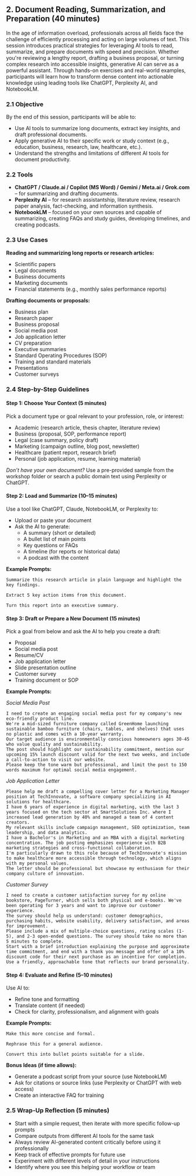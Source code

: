## 2. Document Reading, Summarization, and Preparation (40 minutes)
In the age of information overload, professionals across all fields face the challenge of efficiently processing and acting on large volumes of text. This session introduces practical strategies for leveraging AI tools to read, summarize, and prepare documents with speed and precision. Whether you're reviewing a lengthy report, drafting a business proposal, or turning complex research into accessible insights, generative AI can serve as a powerful assistant. Through hands-on exercises and real-world examples, participants will learn how to transform dense content into actionable knowledge using leading tools like ChatGPT, Perplexity AI, and NotebookLM.

### 2.1 Objective

By the end of this session, participants will be able to:

- Use AI tools to summarize long documents, extract key insights, and draft professional documents.
- Apply generative AI to their specific work or study context (e.g., education, business, research, law, healthcare, etc.).
- Understand the strengths and limitations of different AI tools for document productivity.

### 2.2 Tools

- **ChatGPT / Claude.ai / Copilot (MS Word) / Gemini / Meta.ai / Grok.com** – for summarizing and drafting documents.
- **Perplexity AI** – for research assistantship, literature review, research paper analysis, fact-checking, and information synthesis.
- **NotebookLM** – focused on your own sources and capable of summarizing, creating FAQs and study guides, developing timelines, and creating podcasts.

### 2.3 Use Cases

**Reading and summarizing long reports or research articles:**

- Scientific papers  
- Legal documents  
- Business documents  
- Marketing documents  
- Financial statements (e.g., monthly sales performance reports)

**Drafting documents or proposals:**

- Business plan  
- Research paper  
- Business proposal  
- Social media post  
- Job application letter  
- CV preparation  
- Executive summaries  
- Standard Operating Procedures (SOP)  
- Training and standard materials  
- Presentations  
- Customer surveys

### 2.4 Step-by-Step Guidelines

#### Step 1: Choose Your Context (5 minutes)

Pick a document type or goal relevant to your profession, role, or interest:

- Academic (research article, thesis chapter, literature review)
- Business (proposal, SOP, performance report)
- Legal (case summary, policy draft)
- Marketing (campaign outline, blog post, newsletter)
- Healthcare (patient report, research brief)
- Personal (job application, resume, learning material)

*Don’t have your own document?* Use a pre-provided sample from the workshop folder or search a public domain text using Perplexity or ChatGPT.

#### Step 2: Load and Summarize (10–15 minutes)

Use a tool like ChatGPT, Claude, NotebookLM, or Perplexity to:

- Upload or paste your document
- Ask the AI to generate:
  - A summary (short or detailed)
  - A bullet list of main points
  - Key questions or FAQs
  - A timeline (for reports or historical data)
  - A podcast with the content

**Example Prompts:**

```
Summarize this research article in plain language and highlight the key findings.
```
```
Extract 5 key action items from this document.
```
```
Turn this report into an executive summary.
```

#### Step 3: Draft or Prepare a New Document (15 minutes)

Pick a goal from below and ask the AI to help you create a draft:

- Proposal
- Social media post
- Resume/CV
- Job application letter
- Slide presentation outline
- Customer survey
- Training document or SOP

**Example Prompts:**

*Social Media Post*
```
I need to create an engaging social media post for my company's new eco-friendly product line.
We're a mid-sized furniture company called GreenHome launching sustainable bamboo furniture (chairs, tables, and shelves) that uses no plastic and comes with a 10-year warranty.
Our target audience is environmentally conscious homeowners ages 30-45 who value quality and sustainability.
The post should highlight our sustainability commitment, mention our upcoming 15% launch discount valid for the next two weeks, and include a call-to-action to visit our website.
Please keep the tone warm but professional, and limit the post to 150 words maximum for optimal social media engagement.
```
*Job Application Letter*
```
Please help me draft a compelling cover letter for a Marketing Manager position at TechInnovate, a software company specializing in AI solutions for healthcare.
I have 6 years of experience in digital marketing, with the last 3 years focused on the tech sector at SmartSolutions Inc. where I increased lead generation by 40% and managed a team of 4 content creators.
My relevant skills include campaign management, SEO optimization, team leadership, and data analytics.
I have a Bachelor's in Marketing and an MBA with a digital marketing concentration. The job posting emphasizes experience with B2B marketing strategies and cross-functional collaboration.
I'm particularly drawn to this role because of TechInnovate's mission to make healthcare more accessible through technology, which aligns with my personal values.
The letter should be professional but showcase my enthusiasm for their company culture of innovation.
```
*Customer Survey*
```
I need to create a customer satisfaction survey for my online bookstore, PageTurner, which sells both physical and e-books. We've been operating for 3 years and want to improve our customer experience.
The survey should help us understand: customer demographics, purchasing habits, website usability, delivery satisfaction, and areas for improvement.
Please include a mix of multiple-choice questions, rating scales (1-5), and 2-3 open-ended questions. The survey should take no more than 5 minutes to complete.
Start with a brief introduction explaining the purpose and approximate time commitment, and end with a thank you message and offer of a 10% discount code for their next purchase as an incentive for completion.
Use a friendly, approachable tone that reflects our brand personality.
```

#### Step 4: Evaluate and Refine (5–10 minutes)

Use AI to:

- Refine tone and formatting
- Translate content (if needed)
- Check for clarity, professionalism, and alignment with goals

**Example Prompts:**

```
Make this more concise and formal.
```
```
Rephrase this for a general audience.
```
```
Convert this into bullet points suitable for a slide.
```

**Bonus Ideas (if time allows):**

- Generate a podcast script from your source (use NotebookLM)
- Ask for citations or source links (use Perplexity or ChatGPT with web access)
- Create an interactive FAQ for training

### 2.5 Wrap-Up Reflection (5 minutes)

- Start with a simple request, then iterate with more specific follow-up prompts
- Compare outputs from different AI tools for the same task
- Always review AI-generated content critically before using it professionally
- Keep track of effective prompts for future use
- Experiment with different levels of detail in your instructions
- Identify where you see this helping your workflow or team
